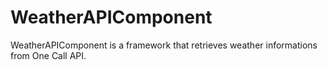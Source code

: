 # WeatherAPIComponent
WeatherAPIComponent is a framework that retrieves weather informations from One Call API.
